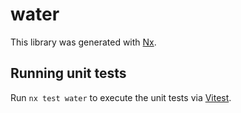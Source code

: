 # water

This library was generated with [Nx](https://nx.dev).

## Running unit tests

Run `nx test water` to execute the unit tests via [Vitest](https://vitest.dev/).
